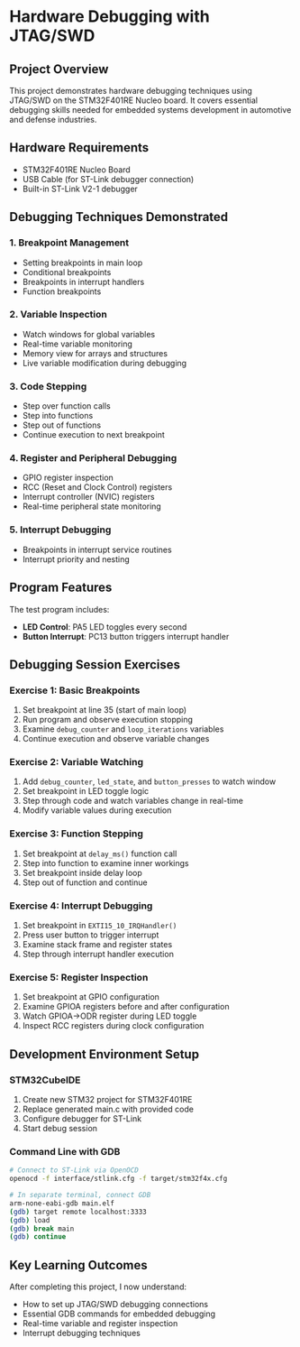 # Hardware Debugging with JTAG/SWD

## Project Overview

This project demonstrates hardware debugging techniques using JTAG/SWD on the STM32F401RE Nucleo board. It covers essential debugging skills needed for embedded systems development in automotive and defense industries.

## Hardware Requirements

- STM32F401RE Nucleo Board
- USB Cable (for ST-Link debugger connection)
- Built-in ST-Link V2-1 debugger

## Debugging Techniques Demonstrated

### 1. Breakpoint Management
- Setting breakpoints in main loop
- Conditional breakpoints
- Breakpoints in interrupt handlers
- Function breakpoints

### 2. Variable Inspection
- Watch windows for global variables
- Real-time variable monitoring
- Memory view for arrays and structures
- Live variable modification during debugging

### 3. Code Stepping
- Step over function calls
- Step into functions
- Step out of functions
- Continue execution to next breakpoint

### 4. Register and Peripheral Debugging
- GPIO register inspection
- RCC (Reset and Clock Control) registers
- Interrupt controller (NVIC) registers
- Real-time peripheral state monitoring

### 5. Interrupt Debugging
- Breakpoints in interrupt service routines
- Interrupt priority and nesting

## Program Features

The test program includes:
- **LED Control**: PA5 LED toggles every second
- **Button Interrupt**: PC13 button triggers interrupt handler

## Debugging Session Exercises

### Exercise 1: Basic Breakpoints
1. Set breakpoint at line 35 (start of main loop)
2. Run program and observe execution stopping
3. Examine `debug_counter` and `loop_iterations` variables
4. Continue execution and observe variable changes

### Exercise 2: Variable Watching
1. Add `debug_counter`, `led_state`, and `button_presses` to watch window
2. Set breakpoint in LED toggle logic
3. Step through code and watch variables change in real-time
4. Modify variable values during execution

### Exercise 3: Function Stepping
1. Set breakpoint at `delay_ms()` function call
2. Step into function to examine inner workings
3. Set breakpoint inside delay loop
4. Step out of function and continue

### Exercise 4: Interrupt Debugging
1. Set breakpoint in `EXTI15_10_IRQHandler()`
2. Press user button to trigger interrupt
3. Examine stack frame and register states
4. Step through interrupt handler execution

### Exercise 5: Register Inspection
1. Set breakpoint at GPIO configuration
2. Examine GPIOA registers before and after configuration
3. Watch GPIOA->ODR register during LED toggle
4. Inspect RCC registers during clock configuration

## Development Environment Setup

### STM32CubeIDE
1. Create new STM32 project for STM32F401RE
2. Replace generated main.c with provided code
3. Configure debugger for ST-Link
4. Start debug session

### Command Line with GDB
```bash
# Connect to ST-Link via OpenOCD
openocd -f interface/stlink.cfg -f target/stm32f4x.cfg

# In separate terminal, connect GDB
arm-none-eabi-gdb main.elf
(gdb) target remote localhost:3333
(gdb) load
(gdb) break main
(gdb) continue
```

## Key Learning Outcomes
After completing this project, I now understand:
- How to set up JTAG/SWD debugging connections
- Essential GDB commands for embedded debugging
- Real-time variable and register inspection
- Interrupt debugging techniques